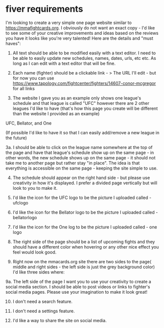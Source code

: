 # fiver requirements

I'm looking to create a very simple one page website similar to https://mmafightcards.org.  I obviously do not want an exact copy - I'd like to see some of your creative improvements and ideas based on the reviews you have it looks like you're very talented! Here are the details and "must haves":

1.  All text should be able to be modified easily with a text editor. I need to be able to easily update new schedules, names, dates, urls, etc etc. As long as I can edit with a text editor that will be fine. 

2. Each name (fighter) should be a clickable link - > The URL I'll edit - but for now you can use https://www.tapology.com/fightcenter/fighters/14607-conor-mcgregor for all links

3. The website I gave you as an example only shows one league's schedule and that league is called "UFC" however there are 2 other leagues I'd like to have (that's how this page you create will be different than the website I provided as an example)

UFC, Bellator, and One

(If possible I'd like to have it so that I can easily add/remove a new league in the future)

3a. I should be able to click on the league name somewhere at the top of the page and have that league's schedule show up on the same page - in other words, the new schedule shows up on the same page - it should not take me to another page but rather stay "in place".   The idea is that everything is accessible on the same page - keeping the site simple to use.

4. The schedule should appear on the right hand side - but please use creativity in how it's displayed. I prefer a divided page vertically but will look to you to make it.

5. I'd like the icon for the UFC logo to be the picture I uploaded called - ufclogo

6. I'd like the icon for the Bellator logo to be the picture I uploaded called - bellatorlogo

7. I'd like the icon for the One log to be the picture I uploaded called - one logo


8. The right side of the page should be a list of upcoming fights and they should have a different color when hovering or any other nice effect you feel would look good.


9. Right now on the mmacards.org site there are two sides to the page( middle and right sides - the left side is just the grey background color)  I'd like three sides where:

9a. The left side of the page I want you to use your creativity to create a social media section. I should be able to post videos or links to fighter's social media pages. Please use your imagination to make it look great!

10. I don't need a search feature. 

11. I don't need a settings feature.

12. I'd like a way to share the site on social media.
